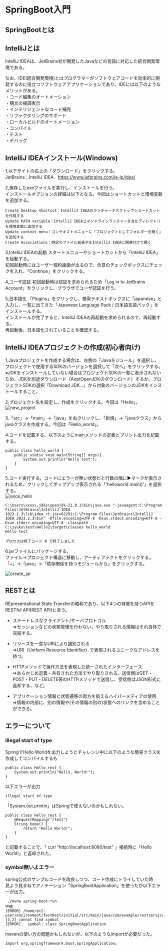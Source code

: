 # SpringBoot入門
## SpringBootとは

## IntelliJとは
IntelliJ IDEAは、JetBrains社が開発したJavaなどの言語に対応した統合開発環境である。  

なお、IDE(統合開発環境)とはプログラマーがソフトウェアコードを効率的に開発するのに役立つソフトウェアアプリケーションであり、IDEには以下のようなメリットがある。  
・コード編集のオートメーション  
・構文の強調表示  
・インテリジェントなコード補完  
・リファクタリングのサポート  
・ローカルビルドのオートメーション  
・コンパイル  
・テスト  
・デバッグ  


## IntelliJ IDEAインストール(Windows)
1,以下サイトの右上の「ダウンロード」をクリックする。  
JetBrains：IntelliJ IDEA　https://www.jetbrains.com/ja-jp/idea/  

2,保存したexeファイルを実行し、インストールを行う。  
インストールオプションの詳細は以下となる。今回はショートカットと環境変数を追加する。  
```
Create Desktop Shortcut：IntelliJ IDEAのランチャーデスクトップショートカットを作成する
Update PATH variable：IntelliJ IDEAコマンドラインランチャーを含むディレクトリを環境変数に追加する
Update context menu：コンテキストメニューに「プロジェクトとしてフォルダーを開く」を追加する
Create Associations：特定のファイル拡張子をIntelliJ IDEAに関連付けて開く
```
3,IntelliJ IDEAの起動
スタートメニューやショートカットから「IntelliJ IDEA」を起動する。  
初回起動時にはユーザー規約画面が出るので、合意のチェックボックスにチェックを入れ、「Continue」をクリックする。  

4,ユーザ認証
初回起動時は認証を求められるため「Log in to JetBrains Account」をクリックし、ブラウザでユーザ認証を行う。

5,日本語化
「Plugins」をクリックし、検索テキストボックスに「japanese」と入力し、一覧に出てきた「Japanese Language Pack / 日本語言語パック」をインストールする。  
インストールが完了すると、IntelliJ IDEAの再起動を求められるので、再起動する。  
再起動後、日本語化されていることを確認する。  

## IntelliJ IDEAプロジェクトの作成(初心者向け)
1,Javaプロジェクトを作成する場合は、左側の「Javaモジュール」を選択し、プロジェクトで使用するSDKのバージョンを選択して「次へ」をクリックする。  
※JDKをインストールしていない場合はプロジェクトSDKの一覧に表示されないため、JDKを別途ダウンロード（AoptOpenJDKのダウンロード）するか、プロジェクトSDKの選択「Download JDK...」から対象のバージョンのJDKをインストールすること。  

2,プロジェクト名を設定し、作成をクリックする。今回は「Hello」。  
![new_project](./images/IntelliJ_new_project.png)

3.「src」→「main」→「java」を右クリックし、「新規」→「javaクラス」からjavaクラスを作成する。今回は「Hello_world」。  

4.コードを記載する。以下のようにmainメソッドの定義とプリント出力を記載する。  
```
public class hello_world {
    public static void main(String[] args){
        System.out.println("Hello test");
    }
}
```

5.コード実行する。コードにエラーが無い状態だと行数の隣に▶マークが表示されるため、クリックしてポップアップ表示される「'helloworld.main()'」を選択する。  
![exce_hello](./images/IntelliJ_exec_hello.png)

```
C:\Users\xxxx\.jdks\openjdk-21.0.1\bin\java.exe "-javaagent:C:\Program Files\JetBrains\IntelliJ IDEA 2023.2.3\lib\idea_rt.jar=62291:C:\Program Files\JetBrains\IntelliJ IDEA 2023.2.3\bin" -Dfile.encoding=UTF-8 -Dsun.stdout.encoding=UTF-8 -Dsun.stderr.encoding=UTF-8 -classpath C:\zyuku\test\Hello2\target\classes hello_world
Hello test

プロセスは終了コード 0 で終了しました
```

6.jarファイルにパッケージする。  
ファイル→プロジェクト構造に移動し、アーティファクトをクリックする。  
「+」→「java」→「依存関係を持つモジュールから」をクリックする。  

![create_jar](./images/IntelliJ_create_jar.png)

## RESTとは
REpresentational State Transferの略称であり、以下4つの特徴を持つAPIをRESTful API(REST API)と言う。  
* ステートレスなクライアント/サーバプロトコル  
⇒セッションなどの状態管理を行わない。やり取りされる情報はそれ自体で完結する。  

* リソースを一意なURIにより識別される  
⇒URI（Uniform Resource Identifier）で表現されるユニークなアドレスを持つ。  

* HTTPメソッドで操作方法を表現した統一されたインターフェース  
⇒あらかじめ定義・共有された方法でやり取りされる。送信側はGET・POST・PUT・DELETE等のHTTPメソッドで送信し、受信側はJSON形式に返却する、など。  

* アプリケーション情報と状態遷移の両方を扱えるハイパーメディアの使用  
⇒情報の内部に、別の情報や(その情報の別の)状態へのリンクを含めることができる。

## エラーについて
### illegal start of type
SpringでHello Worldを出力しようとチャレンジ中に以下のような簡易クラスを作成してコンパイルするも
```
public class Hello_rest {
    System.out.println("Hello, World!"); 
}
```
以下エラーが出力  
```
illegal start of type
```
「System.out.println」はSpringで使えないのかもしれない。

```
public class Hello_rest {
    @RequestMapping("/test")
    String home() {
        return "Hello World!";
    }
}
```
と記載することで、「 curl "http://localhost:8080/test" 」接続時に「Hello World!」と返却された。  

### symbol無いよエラー
spring公式のサンプルコードを改良しつつ、コード作成にトライしていた時  
見よう見まねでアノテーション「SpringBootApplication」を使ったが以下エラーが出力。  

```
 ./mvnw spring-boot:run
中略
[ERROR] /home/ec2-user/environment/TestRest/initial/src/main/java/com/example/restservice/TestKK.java:[3,2] cannot find symbol
[ERROR]   symbol: class SpringBootApplication
```

mavenの使い方の問題かもしれないが、以下のようなimportが必要だった。  
```
import org.springframework.boot.SpringApplication;
```
